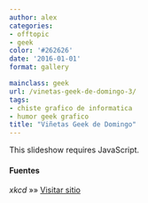 ```yaml
---
author: alex
categories:
- offtopic
- geek
color: '#262626'
date: '2016-01-01'
format: gallery

mainclass: geek
url: /vinetas-geek-de-domingo-3/
tags:
- chiste grafico de informatica
- humor geek grafico
title: "Viñetas Geek de Domingo"
---
```


<p class="jetpack-slideshow-noscript robots-nocontent">
  This slideshow requires JavaScript.
</p>
<div id="gallery-1337-2-slideshow" class="slideshow-window jetpack-slideshow slideshow-black" data-width="410" data-height="410" data-trans="fade" data-gallery='[{"src":"http:\/\/elbauldelprogramador.com\/content\/uploads\/2013\/02\/28899_425368750876300_466945161_n.jpg","id":"1338","title":"28899_425368750876300_466945161_n","alt":"","caption":""},{"src":"http:\/\/elbauldelprogramador.com\/content\/uploads\/2013\/02\/377670_476272302421653_986233850_n.png","id":"1339","title":"377670_476272302421653_986233850_n","alt":"","caption":""},{"src":"http:\/\/elbauldelprogramador.com\/content\/uploads\/2013\/02\/379283_475030649212485_821367656_n.jpg","id":"1340","title":"379283_475030649212485_821367656_n","alt":"","caption":""},{"src":"http:\/\/elbauldelprogramador.com\/content\/uploads\/2013\/02\/bridge.png","id":"1341","title":"bridge","alt":"","caption":""},{"src":"http:\/\/elbauldelprogramador.com\/content\/uploads\/2013\/02\/expedition-Im-pretty-sure-Ive-logged-more-hours-in-Google-Maps-over-the-past-decade-than-in-any-game..png","id":"1342","title":"expedition","alt":"I\u0026#039;m pretty sure I\u0026#039;ve logged more hours in Google Maps over the past decade than in any game.","caption":"I\u0026#8217;m pretty sure I\u0026#8217;ve logged more hours in Google Maps over the past decade than in any game."},{"src":"http:\/\/elbauldelprogramador.com\/content\/uploads\/2013\/02\/perl_problems-To-generate-1-albums-jay-help-recommends-the-z-flag..png","id":"1343","title":"perl_problems -","alt":"To generate #1 albums, \u0026#039;jay --help\u0026#039; recommends the -z flag.","caption":" To generate #1 albums, \u0026#8216;jay \u0026#8211;help\u0026#8217; recommends the -z flag."}]'>
</div>

#### Fuentes

*xkcd* »» <a href="http://xkcd.com" target="_blank">Visitar sitio</a>
